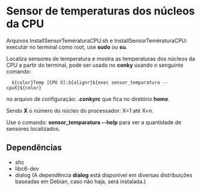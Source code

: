 # Sensor de temperaturas dos núcleos da CPU

Arquivos InstallSensorTemératuraCPU.sh e InstallSensorTemératuraCPU: executar no terminal como root, use **sudo** ou **su**.

Localiza sensores de temperatura e mostra as temperaturas dos núcleos da CPU a partir do terminal, pode ser usado no **conky**
usando o senguinte comando:

      ${color}Temp [CPU X]:${alignr}${exec sensor_temparatura --cpuX}${color}

no arquivo de configuração: **.conkyrc** que fica no diretório **home**.

Sendo **X** o número do núcleo do processador: X=1 até X=n.

Use o comando: **sensor_temparatura --help** para ver a quantidade de sensores localizados. 

## Dependências

- shc
- libc6-dev
- dialog (A dependência **dialog** está disponível em diversas distribuições baseadas em Debian, caso não haja, será instalada.)
